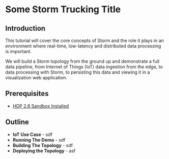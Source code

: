 # Some Storm Trucking Title

## Introduction

This tutorial will cover the core concepts of Storm and the role it plays in an environment where real-time, low-latency and distributed data processing is important.

We will build a Storm topology from the ground up and demonstrate a full data pipeline, from Internet of Things (IoT) data ingestion from the edge, to data processing with Storm, to persisting this data and viewing it in a visualization web application.

## Prerequisites
-   [HDP 2.6 Sandbox Installed](#)

## Outline

-   **IoT Use Case** - sdf
-   **Running The Demo** - sdf
-   **Building The Topology** - sdf
-   **Deploying the Topology** - asf
